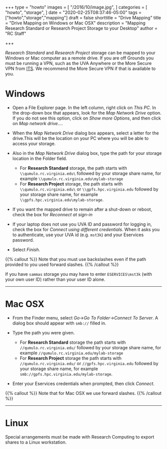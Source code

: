 +++
type = "howto"
images = [
  "/2016/10/image.jpg",
]
categories = [
  "howto",
  "storage",
]
date = "2020-02-25T08:37:46-05:00"
tags = ["howto","storage","mapping"]
draft = false
shorttitle = "Drive Mapping"
title = "Drive Mapping on Windows or Mac OSX"
description = "Mapping Research Standard or Research Project Storage to your Desktop"
author = "RC Staff"

+++

_Research Standard_ and _Research Project_ storage can be mapped to your Windows or Mac computer as a remote drive.  If you are off Grounds you must be running a VPN, such as the UVA Anywhere or the More Secure VPN from [ITS](https://virginia.service-now.com/its?id=itsweb_kb_article&sys_id=f24e5cdfdb3acb804f32fb671d9619d0).  We recommend the More Secure VPN if that is available to you.

# Windows

* Open a File Explorer page.  In the left column, right click on *This PC*.  In the drop-down box that appears, look for the *Map Network Drive* option. If you do not see this option, click on *Show more Options*, and then click on *Map network drive...*. 
* When the *Map Network Drive* dialog box appears, select a letter for the drive.This will be the location on your PC where you will be able to access your storage.
* Also in the *Map Network Drive* dialog box, type the path for your storage location in the Folder field. 
    * For **Research Standard** storage, the path starts with `\\qumulo.rc.virginia.edu\` followed by your storage share name, for example `\\qumulo.rc.virginia.edu\mylab-storage`
    * For **Research Project** storage, the path starts with `\\qumulo.rc.virginia.edu\` or `\\gpfs.hpc.virginia.edu` followed by your storage share name, for example `\\gpfs.hpc.virginia.edu\mylab-storage`. 
    
* If you want the mapped drive to remain after a shut-down or reboot, check the box for *Reconnect at sign-in*
* If your laptop does not use you UVA ID and password for logging in, check the box for *Connect using different credentials*.  When it asks you to authenticate, use your UVA id (e.g. `mst3k`) and your Eservices password.
* Select *Finish*.
        
{{% callout %}}
Note that you must use backslashes even if the path provided to you used forward slashes.
{{% /callout %}}

If you have `sammas` storage you may have to enter `ESERVICES\mst3k` (with your own user ID) rather than your user ID alone.

---

# Mac OSX

* From the Finder menu, select *Go*->*Go To Folder*->*Connect To Server*.  A dialog box should appear with `smb://` filled in. 
* Type the path you were given.
    * For **Research Standard** storage the path starts with `//qumulo.rc.virginia.edu/` followed by your storage share name, for example `//qumulo.rc.virginia.edu/mylab-storage`
    * For **Research Project** storage the path starts with `//qumulo.rc.virginia.edu/` or `//gpfs.hpc.virginia.edu` followed by your storage share name, for example `smb://gpfs.hpc.virginia.edu/mylab-storage`.  
            
* Enter your Eservices credentials when prompted, then click *Connect*.

{{% callout %}}
Note that for Mac OSX we use forward slashes. 
{{% /callout %}} 

---

# Linux

Special arrangements must be made with Research Computing to export shares to a Linux workstation.

